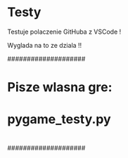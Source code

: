 # Testy

Testuje polaczenie GitHuba z VSCode !

Wyglada na to ze dziala !!

####################
#
# Pisze wlasna gre:
# pygame_testy.py 
#
####################